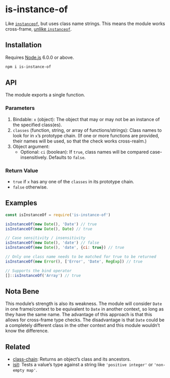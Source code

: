 # is-instance-of

Like [`instanceof`](https://developer.mozilla.org/en-US/docs/Web/JavaScript/Reference/Operators/instanceof), but uses class name strings. This means the module works cross-frame, [unlike `instanceof`](https://developer.mozilla.org/en-US/docs/Web/JavaScript/Reference/Operators/instanceof$revision/1351859#instanceof_and_multiple_context_%28e.g._frames_or_windows%29).

## Installation

Requires [Node.js](https://nodejs.org/) 6.0.0 or above.

```bash
npm i is-instance-of
```

## API

The module exports a single function.

### Parameters

1. Bindable: `x` (object): The object that may or may not be an instance of the specified class(es).
2. `classes` (function, string, or array of functions/strings): Class names to look for in `x`’s prototype chain. (If one or more functions are provided, their names will be used, so that the check works cross-realm.)
3. Object argument:
    * Optional: `ci` (boolean): If `true`, class names will be compared case-insensitively. Defaults to `false`.

### Return Value

* `true` if `x` has any one of the `classes` in its prototype chain.
* `false` otherwise.

## Examples

```javascript
const isInstanceOf = require('is-instance-of')

isInstanceOf(new Date(), 'Date') // true
isInstanceOf(new Date(), Date) // true

// Case sensitivity / insensitivity
isInstanceOf(new Date(), 'date') // false
isInstanceOf(new Date(), 'date', {ci: true}) // true

// Only one class name needs to be matched for true to be returned
isInstanceOf(new Error(), ['Error', 'Date', RegExp]) // true

// Supports the bind operator
[]::isInstanceOf('Array') // true
```

## Nota Bene

This module’s strength is also its weakness. The module will consider `Date` in one frame/context to be equivalent to `Date` in another context, so long as they have the same name. The advantage of this approach is that this allows for cross-frame type checks. The disadvantage is that `Date` could be a completely different class in the other context and this module wouldn’t know the difference.

## Related

* [class-chain](https://github.com/lamansky/class-chain): Returns an object’s class and its ancestors.
* [isit](https://github.com/lamansky/isit): Tests a value’s type against a string like `'positive integer'` or `'non-empty map'`.
